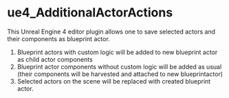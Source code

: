 # ue4_AdditionalActorActions
This Unreal Engine 4 editor plugin allows one to save selected actors and their components as blueprint actor.
1) Blueprint actors with custom logic will be added to new blueprint actor as child actor components
2) Blueprint actor components without custom logic will be added as usual (their components will be harvested and attached to new blueprintactor)   
3) Selected actors on the scene will be replaced with created blueprint actor.
